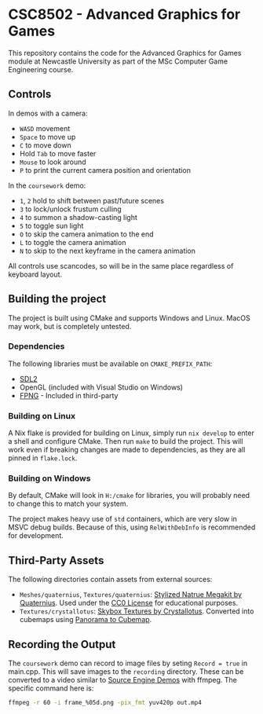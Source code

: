 # CSC8502 - Advanced Graphics for Games

This repository contains the code for the Advanced Graphics for Games module at Newcastle University as part of the MSc Computer Game Engineering course.

## Controls

In demos with a camera:
- `WASD` movement
- `Space` to move up
- `C` to move down
- Hold `Tab` to move faster
- `Mouse` to look around
- `P` to print the current camera position and orientation

In the `coursework` demo:
- `1`, `2` hold to shift between past/future scenes
- `3` to lock/unlock frustum culling
- `4` to summon a shadow-casting light
- `5` to toggle sun light
- `O` to skip the camera animation to the end
- `L` to toggle the camera animation
- `N` to skip to the next keyframe in the camera animation

All controls use scancodes, so will be in the same place regardless of keyboard layout.

## Building the project

The project is built using CMake and supports Windows and Linux. MacOS may work, but is completely untested.

### Dependencies

The following libraries must be available on `CMAKE_PREFIX_PATH`:
- [SDL2](https://github.com/libsdl-org/SDL)
- OpenGL (included with Visual Studio on Windows)
- [FPNG](https://github.com/richgel999/fpng) - Included in third-party

### Building on Linux

A Nix flake is provided for building on Linux, simply run `nix develop` to enter
a shell and configure CMake. Then run `make` to build the project. This will
work even if breaking changes are made to dependencies, as they are all pinned
in `flake.lock`.

### Building on Windows

By default, CMake will look in `H:/cmake` for libraries, you will probably need to change this to match your system.

The project makes heavy use of `std` containers, which are very slow in MSVC debug builds. Because of this, using `RelWithDebInfo` is recommended for development.

## Third-Party Assets

The following directories contain assets from external sources:

- `Meshes/quaternius`, `Textures/quaternius`: [Stylized Natrue Megakit by Quaternius](https://quaternius.itch.io/stylized-nature-megakit). Used under the [CC0 License](https://creativecommons.org/publicdomain/zero/1.0/) for educational purposes.
- `Textures/crystallotus`: [Skybox Textures by Crystallotus](https://crystallotus.itch.io/skybox-textures). Converted into cubemaps using [Panorama to Cubemap](https://jaxry.github.io/panorama-to-cubemap/).

## Recording the Output

The `coursework` demo can record to image files by seting `Record = true` in main.cpp. This will save images to the `recording` directory. These can be converted to a video
similar to [Source Engine Demos](https://developer.valvesoftware.com/wiki/Demo_Video_Creation) with ffmpeg. The specific command here is:
```sh
ffmpeg -r 60 -i frame_%05d.png -pix_fmt yuv420p out.mp4
```
